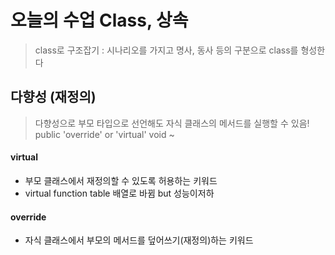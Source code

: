 # 오늘의 수업 Class, 상속 
> class로 구조잡기 : 시나리오를 가지고 명사, 동사 등의 구분으로 class를 형성한다

## 다향성 (재정의)
> 다향성으로 부모 타입으로 선언해도 자식 클래스의 메서드를 실행할 수 있음!
> public 'override' or 'virtual' void ~

#### virtual
- 부모 클래스에서 재정의할 수 있도록 허용하는 키워드
- virtual function table 배열로 바뀜 but 성능이저하
  
#### override
- 자식 클래스에서 부모의 메서드를 덮어쓰기(재정의)하는 키워드
